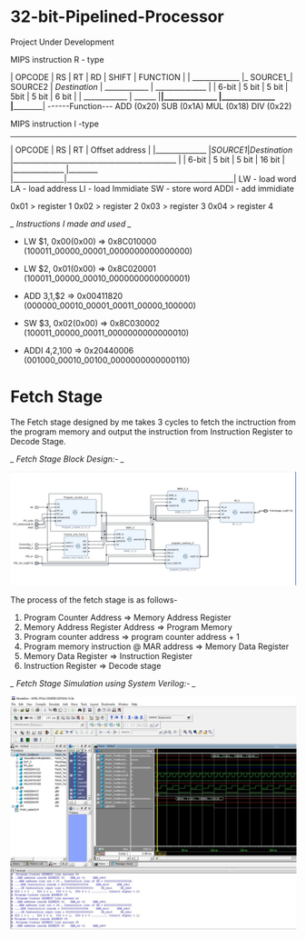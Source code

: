 # 32-bit-Pipelined-Processor

Project Under Development

MIPS instruction R - type

|    OPCODE     |  RS      |    RT    |       RD      |    SHIFT      |      FUNCTION    |
| _____________ |_ SOURCE1_|  SOURCE2 | _Destination_ |  ____________ |  ______________  |
|     6-bit     |   5 bit  |   5 bit  |      5bit     |     5 bit     |        6 bit     |
|  ____________ |   ______ |__________|______________ |______________ |__________________|
------Function---
ADD    (0x20)
SUB    (0x1A)
MUL    (0x18)
DIV    (0x22)

MIPS instruction I -type 
________________ _______________________________________________________________________
|    OPCODE     |  RS     |    RT        |        Offset address                        |
|______________ |_SOURCE1_|_Destination_ |_____________________________________________ |
|     6-bit     |   5 bit |   5 bit      |          16 bit                              |
|______________ |________ |______________|______________________________________________|
LW - load word
LA - load address
LI - load Immidiate
SW - store word
ADDI - add immidiate  

0x01 > register 1
0x02 > register 2
0x03 > register 3
0x04 > register 4

*_ Instructions I made and used _*

* LW $1, 0x00(0x00)    =>  0x8C010000  (100011_00000_00001_0000000000000000)

* LW $2, 0x01(0x00)    =>  0x8C020001  (100011_00000_00010_0000000000000001)

* ADD $3,$1,$2         =>  0x00411820  (000000_00010_00001_00011_00000_100000)

* SW $3, 0x02(0x00)    =>  0x8C030002  (100011_00000_00011_0000000000000010)

* ADDI $4,$2,100       =>  0x20440006  (001000_00010_00100_0000000000000110) 

# Fetch Stage #
The Fetch stage designed by me takes 3 cycles to fetch the inctruction from the program memory and output the instruction from Instruction Register to Decode Stage.

*_ Fetch Stage Block Design:- _*

![](Fetch_stage/Fetch_stage.JPG)

The process of the fetch stage is as follows-
1. Program Counter Address => Memory Address Register
2. Memory Address Register Address => Program Memory
3. Program counter address => program counter address + 1
4. Program memory instruction @ MAR address => Memory Data Register
5. Memory Data Register => Instruction Register
6. Instruction Register => Decode stage

*_ Fetch Stage Simulation using System Verilog:- _*

![](Fetch_stage/Testbench/Fetch_Stage_simulation.JPG)

